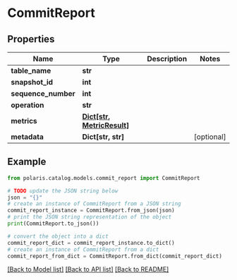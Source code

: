<!--

 Licensed to the Apache Software Foundation (ASF) under one
 or more contributor license agreements.  See the NOTICE file
 distributed with this work for additional information
 regarding copyright ownership.  The ASF licenses this file
 to you under the Apache License, Version 2.0 (the
 "License"); you may not use this file except in compliance
 with the License.  You may obtain a copy of the License at

   http://www.apache.org/licenses/LICENSE-2.0

 Unless required by applicable law or agreed to in writing,
 software distributed under the License is distributed on an
 "AS IS" BASIS, WITHOUT WARRANTIES OR CONDITIONS OF ANY
 KIND, either express or implied.  See the License for the
 specific language governing permissions and limitations
 under the License.

-->
# CommitReport


## Properties

Name | Type | Description | Notes
------------ | ------------- | ------------- | -------------
**table_name** | **str** |  | 
**snapshot_id** | **int** |  | 
**sequence_number** | **int** |  | 
**operation** | **str** |  | 
**metrics** | [**Dict[str, MetricResult]**](MetricResult.md) |  | 
**metadata** | **Dict[str, str]** |  | [optional] 

## Example

```python
from polaris.catalog.models.commit_report import CommitReport

# TODO update the JSON string below
json = "{}"
# create an instance of CommitReport from a JSON string
commit_report_instance = CommitReport.from_json(json)
# print the JSON string representation of the object
print(CommitReport.to_json())

# convert the object into a dict
commit_report_dict = commit_report_instance.to_dict()
# create an instance of CommitReport from a dict
commit_report_from_dict = CommitReport.from_dict(commit_report_dict)
```
[[Back to Model list]](../README.md#documentation-for-models) [[Back to API list]](../README.md#documentation-for-api-endpoints) [[Back to README]](../README.md)


